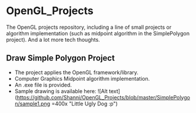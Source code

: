 # OpenGL_Projects

The OpenGL projects repository, including a line of small projects or algorithm implementation (such as midpoint algorithm in the SimplePolygon project). And a lot more tech thoughts.

## Draw Simple Polygon Project

- The project applies the OpenGL framework/library. 
- Computer Graphics Midpoint algorithm implementation.
- An .exe file is provided.
- Sample drawing is available here:
        ![Alt text](https://github.com/Shanni/OpenGL_Projects/blob/master/SimplePolygon/sample1.png =400x "Little Ugly Dog :p")
